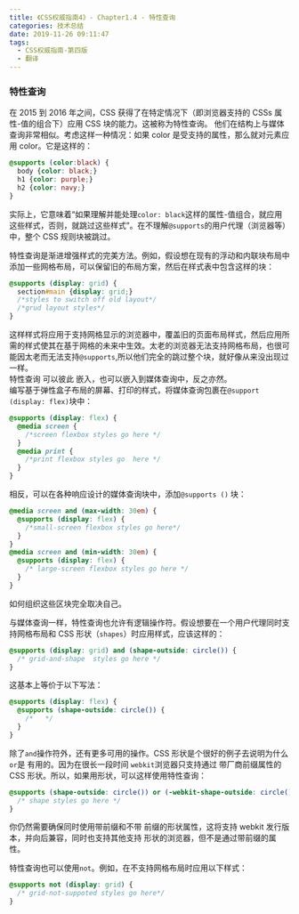 ```yaml
---
title: 《CSS权威指南4》- Chapter1.4 - 特性查询
categories: 技术总结
date: 2019-11-26 09:11:47
tags:
  - CSS权威指南-第四版
  - 翻译
---
```


### 特性查询

在 2015 到 2016 年之间，CSS 获得了在特定情况下（即浏览器支持的 CSSs 属性-值的组合下）应用 CSS 块的能力。这被称为特性查询。
他们在结构上与媒体查询非常相似。考虑这样一种情况：如果 color 是受支持的属性，那么就对元素应用 color。它是这样的：

```CSS
@supports (color:black) {
  body {color: black;}
  h1 {color: purple;}
  h2 {color: navy;}
}
```

实际上，它意味着“如果理解并能处理`color: black`这样的属性-值组合，就应用这些样式，否则，就跳过这些样式”。在不理解`@supports`的用户代理（浏览器等）中，整个 CSS 规则块被跳过。

特性查询是渐进增强样式的完美方法。例如，假设想在现有的浮动和内联块布局中添加一些网格布局，可以保留旧的布局方案，然后在样式表中包含这样的块：

```CSS
@supports (display: grid) {
  section#main {display: grid;}
  /*styles to switch off old layout*/
  /*grud layout styles*/
}
```

这样样式将应用于支持网格显示的浏览器中，覆盖旧的页面布局样式，然后应用所需的样式使其在基于网格的未来中生效。太老的浏览器无法支持网格布局，也很可能因太老而无法支持`@supports`,所以他们完全的跳过整个块，就好像从来没出现过一样。  
特性查询 可以彼此 嵌入，也可以嵌入到媒体查询中，反之亦然。  
编写基于弹性盒子布局的屏幕、打印的样式，将媒体查询包裹在`@support (display: flex)`块中：

```CSS
@supports (display: flex) {
  @media screen {
    /*screen flexbox styles go here */
  }
  @media print {
    /*print flexbox styles go  here */
  }
}
```

相反，可以在各种响应设计的媒体查询块中，添加`@supports ()` 块：

```CSS
@media screen and (max-width: 30em) {
  @supports (display: flex) {
    /*small-screen flexbox styles go here*/
  }
}
@media screen and (min-width: 30em) {
  @supports (display: flex) {
    /* large-screen flexbox styles go here */
  }
}
```

如何组织这些区块完全取决自己。

与媒体查询一样，特性查询也允许有逻辑操作符。假设想要在一个用户代理同时支持网格布局和 CSS 形状（`shapes`）时应用样式，应该这样的：

```CSS
@supports (display: grid) and (shape-outside: circle()) {
  /* grid-and-shape  styles go here */
}

```

这基本上等价于以下写法：

```CSS
@supports (display: flex) {
  @supports (shape-outside: circle()) {
    /*   */
  }
}

```

除了`and`操作符外，还有更多可用的操作。CSS 形状是个很好的例子去说明为什么`or`是 有用的。因为在很长一段时间 `webkit`浏览器只支持通过 带厂商前缀属性的 CSS 形状。所以，如果用形状，可以这样使用特性查询：

```CSS
@supports (shape-outside: circle()) or (-webkit-shape-outside: circle()) {
  /* shape styles go here */
}

```

你仍然需要确保同时使用带前缀和不带 前缀的形状属性，这将支持 webkit 发行版本，并向后兼容，同时也支持其他支持 形状的浏览器，但不是通过带前缀的属性。

特性查询也可以使用`not`。例如，在不支持网格布局时应用以下样式：

```CSS
@supports not (display: grid) {
  /* grid-not-suppoted styles go here*/
}
```
